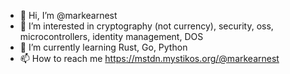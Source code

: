 - 👋 Hi, I’m @markearnest
- 👀 I’m interested in cryptography (not currency), security, oss, microcontrollers, identity management, DOS
- 🌱 I’m currently learning Rust, Go, Python
- 📫 How to reach me https://mstdn.mystikos.org/@markearnest

<!---
markearnest/markearnest is a ✨ special ✨ repository because its `README.md` (this file) appears on your GitHub profile.
You can click the Preview link to take a look at your changes.
--->
